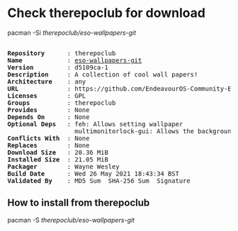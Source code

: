 # Check therepoclub for download

pacman -Si *therepoclub/eso-wallpapers-git*

<div class="highlight"><pre class="highlight"><text>
<b>Repository</b>      : therepoclub
<b>Name</b>            : <a href="../../x86_64/eso-wallpapers-git-d5109ca-1-any.pkg.tar.zst">eso-wallpapers-git</a>
<b>Version</b>         : d5109ca-1
<b>Description</b>     : A collection of cool wall papers!
<b>Architecture</b>    : any
<b>URL</b>             : https://github.com/EndeavourOS-Community-Editions/Community-wallpapers
<b>Licenses</b>        : GPL
<b>Groups</b>          : therepoclub
<b>Provides</b>        : None
<b>Depends On</b>      : None
<b>Optional Deps</b>   : feh: Allows setting wallpaper
                  multimonitorlock-gui: Allows the background to be changed
<b>Conflicts With</b>  : None
<b>Replaces</b>        : None
<b>Download Size</b>   : 20.36 MiB
<b>Installed Size</b>  : 21.05 MiB
<b>Packager</b>        : Wayne Wesley <wayne6324@gmail.com>
<b>Build Date</b>      : Wed 26 May 2021 18:43:34 BST
<b>Validated By</b>    : MD5 Sum  SHA-256 Sum  Signature
</text></pre></div>

## How to install from therepoclub

pacman -S *therepoclub/eso-wallpapers-git*
